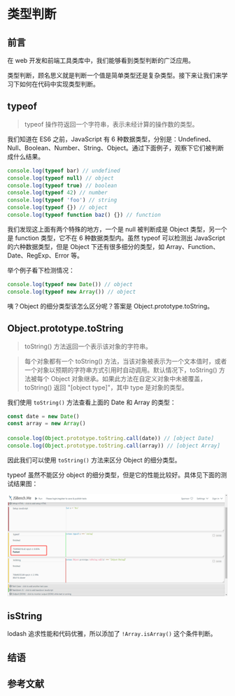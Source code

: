 # 类型判断

## 前言

在 web 开发和前端工具类库中，我们能够看到类型判断的广泛应用。

类型判断，顾名思义就是判断一个值是简单类型还是复杂类型。接下来让我们来学习下如何在代码中实现类型判断。

## typeof

> typeof 操作符返回一个字符串，表示未经计算的操作数的类型。

我们知道在 ES6 之前，JavaScript 有 6 种数据类型，分别是：Undefined、Null、Boolean、Number、String、Object。通过下面例子，观察下它们被判断成什么结果。
```js
console.log(typeof bar) // undefined
console.log(typeof null) // object
console.log(typeof true) // boolean
console.log(typeof 42) // number
console.log(typeof 'foo') // string
console.log(typeof {}) // object
console.log(typeof function baz() {}) // function
```

我们发现这上面有两个特殊的地方，一个是 null 被判断成是 Object 类型，另一个是 function 类型，它不在 6 种数据类型内。虽然 typeof 可以检测出 JavaScript 的六种数据类型，但是 Object 下还有很多细分的类型，如 Array、Function、Date、RegExp、Error 等。

举个例子看下检测情况：
```js
console.log(typeof new Date()) // object
console.log(typeof new Array()) // object
```

咦？Object 的细分类型该怎么区分呢？答案是 Object.prototype.toString。

## Object.prototype.toString

> toString() 方法返回一个表示该对象的字符串。

> 每个对象都有一个 toString() 方法，当该对象被表示为一个文本值时，或者一个对象以预期的字符串方式引用时自动调用。默认情况下，toString() 方法被每个 Object 对象继承。如果此方法在自定义对象中未被覆盖，toString() 返回 "[object type]"，其中 type 是对象的类型。

我们使用 `toString()` 方法查看上面的 Date 和 Array 的类型：
```js
const date = new Date()
const array = new Array()

console.log(Object.prototype.toString.call(date)) // [object Date]
console.log(Object.prototype.toString.call(array)) // [object Array]
```

因此我们可以使用 `toString()` 方法来区分 Object 的细分类型。

typeof 虽然不能区分 object 的细分类型，但是它的性能比较好。具体见下面的测试结果图：

![is_type1](../../assets/js_subject/is_type1.png)

## isString

lodash 追求性能和代码优雅，所以添加了 `!Array.isArray()` 这个条件判断。

## 结语

## 参考文献